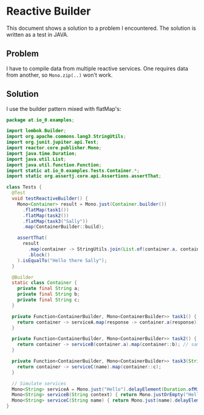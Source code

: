 # Reactive Builder
This document shows a solution to a problem I encountered. The solution is written as a test in JAVA.
## Problem
I have to compile data from multiple reactive services. One requires data from another, so `Mono.zip(..)` won't work. 
## Solution
I use the builder pattern mixed with flatMap's:

```java
package at.io_0.examples;

import lombok.Builder;
import org.apache.commons.lang3.StringUtils;
import org.junit.jupiter.api.Test;
import reactor.core.publisher.Mono;
import java.time.Duration;
import java.util.List;
import java.util.function.Function;
import static at.io_0.examples.Tests.Container.*;
import static org.assertj.core.api.Assertions.assertThat;

class Tests {
  @Test
  void testReactiveBuilder() {
    Mono<Container> result = Mono.just(Container.builder())
      .flatMap(task1())
      .flatMap(task2())
      .flatMap(task3("Sally"))
      .map(ContainerBuilder::build);

    assertThat(
      result
        .map(container -> StringUtils.join(List.of(container.a, container.b, container.c), " "))
        .block()
    ).isEqualTo("Hello there Sally");
  }

  @Builder
  static class Container {
    private final String a;
    private final String b;
    private final String c;
  }

  private Function<ContainerBuilder, Mono<ContainerBuilder>> task1() {
    return container -> serviceA.map(response -> container.a(response));
  }

  private Function<ContainerBuilder, Mono<ContainerBuilder>> task2() {
    return container -> serviceB(container.a).map(container::b); // same as serviceA.map(..), just shorter
  }

  private Function<ContainerBuilder, Mono<ContainerBuilder>> task3(String name) {
    return container -> serviceC(name).map(container::c);
  }

  // Simulate services
  Mono<String> serviceA = Mono.just("Hello").delayElement(Duration.ofMillis(2));
  Mono<String> serviceB(String context) { return Mono.justOrEmpty("Hello".equals(context)? "there" : null); }
  Mono<String> serviceC(String name) { return Mono.just(name).delayElement(Duration.ofMillis(3)); }
}
```
